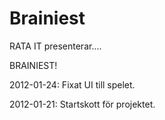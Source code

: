 Brainiest
=========

RATA IT presenterar....

BRAINIEST!


2012-01-24: Fixat UI till spelet.

2012-01-21: Startskott för projektet.
